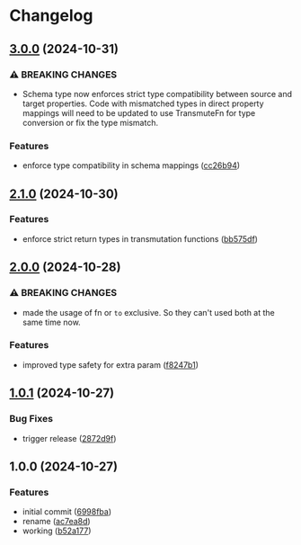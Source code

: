 # Changelog

## [3.0.0](https://github.com/tonioriol/transmutant/compare/v2.1.0...v3.0.0) (2024-10-31)


### ⚠ BREAKING CHANGES

* Schema type now enforces strict type compatibility between source and target properties. Code with mismatched types in direct property mappings will need to be updated to use TransmuteFn for type conversion or fix the type mismatch.

### Features

* enforce type compatibility in schema mappings ([cc26b94](https://github.com/tonioriol/transmutant/commit/cc26b94886fcef6a71ab1436d0c9438cab46f7b6))

## [2.1.0](https://github.com/tonioriol/transmutant/compare/v2.0.0...v2.1.0) (2024-10-30)


### Features

* enforce strict return types in transmutation functions ([bb575df](https://github.com/tonioriol/transmutant/commit/bb575dfd605934d76627867ed507567591c86317))

## [2.0.0](https://github.com/tonioriol/transmutant/compare/v1.0.1...v2.0.0) (2024-10-28)


### ⚠ BREAKING CHANGES

* made the usage of fn or `to` exclusive. So they can't used both at the same time now.

### Features

* improved type safety for extra param ([f8247b1](https://github.com/tonioriol/transmutant/commit/f8247b1f9b098cc23efec30caec798be72d72d6a))

## [1.0.1](https://github.com/tonioriol/transmutant/compare/v1.0.0...v1.0.1) (2024-10-27)


### Bug Fixes

* trigger release ([2872d9f](https://github.com/tonioriol/transmutant/commit/2872d9f802207921fc665c7d23849323609e4957))

## 1.0.0 (2024-10-27)


### Features

* initial commit ([6998fba](https://github.com/tonioriol/transmutant/commit/6998fbac7a845161226f5d051225e93ef73d606d))
* rename ([ac7ea8d](https://github.com/tonioriol/transmutant/commit/ac7ea8d3efb866071e2ec0fe30c156b75034d501))
* working ([b52a177](https://github.com/tonioriol/transmutant/commit/b52a1777511ecb2b45e3e9e519639555908fd7cd))
